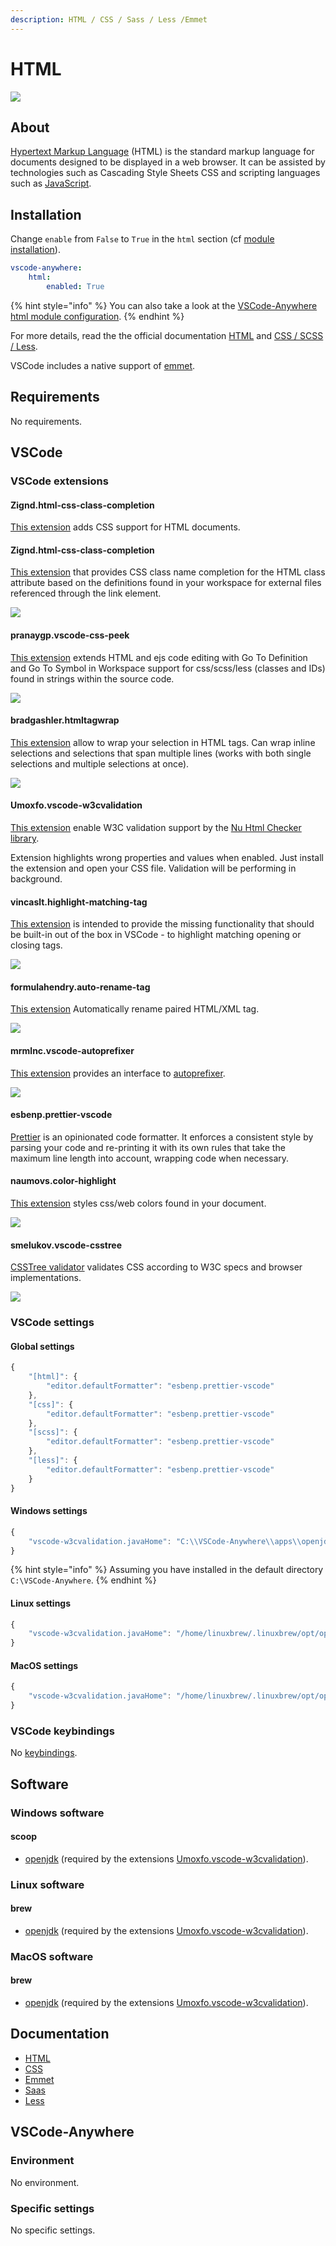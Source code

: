 ```yaml
---
description: HTML / CSS / Sass / Less /Emmet
---
```


# HTML

![](https://upload.wikimedia.org/wikipedia/commons/6/61/HTML5_logo_and_wordmark.svg)

## About

[Hypertext Markup Language](https://html.spec.whatwg.org/) \(HTML\) is the standard markup language for documents designed to be displayed in a web browser. It can be assisted by technologies such as Cascading Style Sheets CSS and scripting languages such as [JavaScript](https://vscode-anywhere.readthedocs.io/en/dev/modules/javascript.html#module-javascript).

## Installation

Change `enable` from `False` to `True` in the `html` section \(cf [module installation](../install.md)\).

```yaml
vscode-anywhere:
    html:
        enabled: True
```

{% hint style="info" %}
You can also take a look at the [VSCode-Anywhere html module configuration](https://github.com/gigi206/VSCode-Anywhere/blob/V2/salt/modules/html/defaults.yaml).
{% endhint %}

For more details, read the the official documentation [HTML](https://code.visualstudio.com/docs/languages/html) and [CSS / SCSS / Less](https://code.visualstudio.com/docs/languages/css).

VSCode includes a native support of [emmet](https://code.visualstudio.com/docs/editor/emmet).

## Requirements

No requirements.

## VSCode

### VSCode extensions

#### Zignd.html-css-class-completion

[This extension](https://marketplace.visualstudio.com/items?itemName=ecmel.vscode-html-css) adds CSS support for HTML documents.

#### Zignd.html-css-class-completion

[This extension](https://marketplace.visualstudio.com/items?itemName=Zignd.html-css-class-completion) that provides CSS class name completion for the HTML class attribute based on the definitions found in your workspace for external files referenced through the link element.

![](https://i.imgur.com/5crMfTj.gif)

#### pranaygp.vscode-css-peek

[This extension](https://marketplace.visualstudio.com/items?itemName=pranaygp.vscode-css-peek) extends HTML and ejs code editing with Go To Definition and Go To Symbol in Workspace support for css/scss/less \(classes and IDs\) found in strings within the source code.

![](https://github.com/pranaygp/vscode-css-peek/raw/master/working.gif)

#### bradgashler.htmltagwrap

[This extension](https://marketplace.visualstudio.com/items?itemName=bradgashler.htmltagwrap) allow to wrap your selection in HTML tags. Can wrap inline selections and selections that span multiple lines \(works with both single selections and multiple selections at once\).

![](https://github.com/bgashler1/vscode-htmltagwrap/raw/master/images/screenshot.gif)

#### Umoxfo.vscode-w3cvalidation

[This extension](https://marketplace.visualstudio.com/items?itemName=Umoxfo.vscode-w3cvalidation) enable W3C validation support by the [Nu Html Checker library](https://validator.github.io/validator/).

Extension highlights wrong properties and values when enabled. Just install the extension and open your CSS file. Validation will be performing in background.

#### vincaslt.highlight-matching-tag

[This extension](https://marketplace.visualstudio.com/items?itemName=vincaslt.highlight-matching-tag) is intended to provide the missing functionality that should be built-in out of the box in VSCode - to highlight matching opening or closing tags.

![](https://images2.imgbox.com/71/2a/zIA1XCzK_o.gif)

#### formulahendry.auto-rename-tag

[This extension](https://marketplace.visualstudio.com/items?itemName=formulahendry.auto-rename-tag) Automatically rename paired HTML/XML tag.

![](https://github.com/formulahendry/vscode-auto-rename-tag/raw/master/images/usage.gif)

#### mrmlnc.vscode-autoprefixer

[This extension](https://marketplace.visualstudio.com/items?itemName=mrmlnc.vscode-autoprefixer) provides an interface to [autoprefixer](https://github.com/postcss/autoprefixer).

![](https://cloud.githubusercontent.com/assets/7034281/16823311/da82a3c6-496b-11e6-8d95-0bebbf0b9607.gif)

#### esbenp.prettier-vscode

[Prettier](https://marketplace.visualstudio.com/items?itemName=esbenp.prettier-vscode) is an opinionated code formatter. It enforces a consistent style by parsing your code and re-printing it with its own rules that take the maximum line length into account, wrapping code when necessary.

#### naumovs.color-highlight

[This extension](https://marketplace.visualstudio.com/items?itemName=naumovs.color-highlight) styles css/web colors found in your document.

![](https://naumovs.gallerycdn.vsassets.io/extensions/naumovs/color-highlight/2.3.0/1499789961213/Microsoft.VisualStudio.Services.Icons.Default)

#### smelukov.vscode-csstree

[CSSTree validator](https://marketplace.visualstudio.com/items?itemName=smelukov.vscode-csstree) validates CSS according to W3C specs and browser implementations.

![](https://cloud.githubusercontent.com/assets/6654581/18788246/d0d4c7ca-81ae-11e6-9777-36806fd4cbfb.png)

### VSCode settings

#### Global settings

```javascript
{
    "[html]": {
        "editor.defaultFormatter": "esbenp.prettier-vscode"
    },
    "[css]": {
        "editor.defaultFormatter": "esbenp.prettier-vscode"
    },
    "[scss]": {
        "editor.defaultFormatter": "esbenp.prettier-vscode"
    },
    "[less]": {
        "editor.defaultFormatter": "esbenp.prettier-vscode"
    }
}
```

#### Windows settings

```javascript
{
    "vscode-w3cvalidation.javaHome": "C:\\VSCode-Anywhere\\apps\\openjdk\\current"
}
```

{% hint style="info" %}
Assuming you have installed in the default directory `C:\VSCode-Anywhere`.
{% endhint %}

#### Linux settings

```javascript
{
    "vscode-w3cvalidation.javaHome": "/home/linuxbrew/.linuxbrew/opt/openjdk/libexec"
}
```

#### MacOS settings

```javascript
{
    "vscode-w3cvalidation.javaHome": "/home/linuxbrew/.linuxbrew/opt/openjdk/libexec"
}
```

### VSCode keybindings

No [keybindings](https://code.visualstudio.com/docs/getstarted/keybindings).

## Software

### Windows software

#### scoop

* [openjdk](https://github.com/ScoopInstaller/Main/blob/master/bucket/python.json) \(required by the extensions [Umoxfo.vscode-w3cvalidation](https://marketplace.visualstudio.com/items?itemName=Umoxfo.vscode-w3cvalidation)\).

### Linux software

#### brew

* [openjdk](https://formulae.brew.sh/formula/openjdk) \(required by the extensions [Umoxfo.vscode-w3cvalidation](https://marketplace.visualstudio.com/items?itemName=Umoxfo.vscode-w3cvalidation)\).

### MacOS software

#### brew

* [openjdk](https://formulae.brew.sh/formula/openjdk) \(required by the extensions [Umoxfo.vscode-w3cvalidation](https://marketplace.visualstudio.com/items?itemName=Umoxfo.vscode-w3cvalidation)\).

## Documentation

* [HTML](https://github.com/Kapeli/feeds/blob/master/HTML.xml)
* [CSS](https://github.com/Kapeli/feeds/blob/master/CSS.xml)
* [Emmet](https://github.com/Kapeli/feeds/blob/master/Emmet.xml)
* [Saas](https://github.com/Kapeli/feeds/blob/master/Sass.xml)
* [Less](https://github.com/Kapeli/feeds/blob/master/Less.xml)

## VSCode-Anywhere

### Environment

No environment.

### Specific settings

No specific settings.

